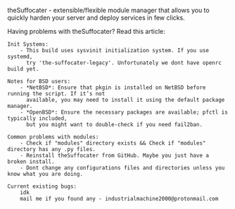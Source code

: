 theSuffocater - extensible/flexible module manager that allows you to
quickly harden your server and deploy services in few clicks.



Having problems with theSuffocater? Read this article:

    Init Systems:
        - This build uses sysvinit initialization system. If you use systemd,
          try 'the-suffocater-legacy'. Unfortunately we dont have openrc build yet.
        
    Notes for BSD users:
        - *NetBSD*: Ensure that pkgin is installed on NetBSD before running the script. If it’s not
          available, you may need to install it using the default package manager.
        - *OpenBSD*: Ensure the necessary packages are available; pfctl is typically included,
          but you might want to double-check if you need fail2ban.
    
    Common problems with modules:
        - Check if "modules" directory exists && Check if "modules" directory has any .py files.
        - Reinstall theSuffocater from GitHub. Maybe you just have a broken install.
        - Dont change any configurations files and directories unless you know what you are doing.
    
    Current existing bugs:
        idk
        mail me if you found any - industrialmachine2000@protonmail.com
